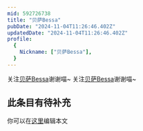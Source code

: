 ```yaml
---
mid: 592726738
title: "贝萨Bessa"
pubDate: "2024-11-04T11:26:46.402Z"
updatedDate: "2024-11-04T11:26:46.402Z"
profile:
  {
    Nickname: ["贝萨Bessa"],
  }
---
```


关注[贝萨Bessa](https://space.bilibili.com/592726738)谢谢喵~ 关注[贝萨Bessa](https://space.bilibili.com/592726738)谢谢喵~

## 此条目有待补充
你可以在[这里](https://github.com/Yuhanawa/VTuber.ICU/edit/master/src/content/v/贝萨Bessa/index.md)编辑本文
